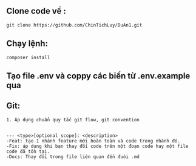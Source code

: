 ## Clone code về : 
```
git clone https://github.com/ChinTichLuy/DuAn1.git
```

## Chạy lệnh: 
```
composer install
```

## Tạo file .env và coppy các biến từ .env.example qua

## Git:

```
1. Áp dụng chuẩn quy tắc git flow, git convention


--- <type>[optional scope]: <description>
-Feat: tạo 1 nhánh feature mới hoàn toàn và code trong nhánh đó.
-Fix: áp dụng khi bạn thay đổi code trên một đoạn code hay một file code đã tồn tại.
-Docs: Thay đổi trong file liên quan đến đuôi .md


```